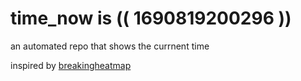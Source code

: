 # time_now is (( 1690819200296 ))

an automated repo that shows the currnent time

inspired by [breakingheatmap](https://github.com/breakingheatmap/breakingheatmap)